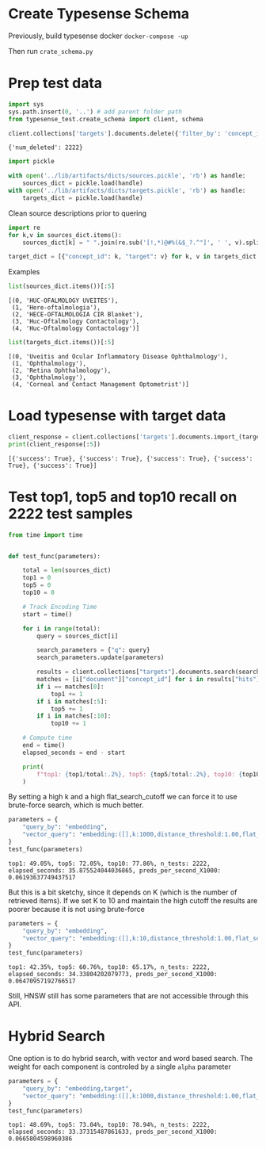 # Create Typesense Schema

Previously, build typesense docker `docker-compose -up`

Then run `crate_schema.py`

# Prep test data


```python
import sys
sys.path.insert(0, '..') # add parent folder path
from typesense_test.create_schema import client, schema
```


```python
client.collections['targets'].documents.delete({'filter_by': 'concept_id: >=0'})

```




    {'num_deleted': 2222}




```python
import pickle

with open('../lib/artifacts/dicts/sources.pickle', 'rb') as handle:
    sources_dict = pickle.load(handle)
with open('../lib/artifacts/dicts/targets.pickle', 'rb') as handle:
    targets_dict = pickle.load(handle)
```

Clean source descriptions prior to quering


```python
import re
for k,v in sources_dict.items():
    sources_dict[k] = " ".join(re.sub('[!,*)@#%(&$_?.^"]', ' ', v).split())
```


```python
target_dict = [{"concept_id": k, "target": v} for k, v in targets_dict.items()]
```

Examples


```python
list(sources_dict.items())[:5]
```




    [(0, 'HUC-OFALMOLOGY UVEITES'),
     (1, 'Here-oftalmologia'),
     (2, 'HECE-OFTALMOLOGIA CIR Blanket'),
     (3, 'Huc-Oftalmology Contactology'),
     (4, 'Huc-Oftalmology Contactology')]




```python
list(targets_dict.items())[:5]
```




    [(0, 'Uveitis and Ocular Inflammatory Disease Ophthalmology'),
     (1, 'Ophthalmology'),
     (2, 'Retina Ophthalmology'),
     (3, 'Ophthalmology'),
     (4, 'Corneal and Contact Management Optometrist')]



# Load typesense with target data


```python
client_response = client.collections['targets'].documents.import_(target_dict, {'action': 'upsert'}, batch_size=10000)
print(client_response[:5])
```

    [{'success': True}, {'success': True}, {'success': True}, {'success': True}, {'success': True}]


# Test top1, top5 and top10 recall on 2222 test samples


```python
from time import time


def test_func(parameters):

    total = len(sources_dict)
    top1 = 0
    top5 = 0
    top10 = 0

    # Track Encoding Time
    start = time()

    for i in range(total):
        query = sources_dict[i]

        search_parameters = {"q": query}
        search_parameters.update(parameters)

        results = client.collections["targets"].documents.search(search_parameters)
        matches = [i["document"]["concept_id"] for i in results["hits"]]
        if i == matches[0]:
            top1 += 1
        if i in matches[:5]:
            top5 += 1
        if i in matches[:10]:
            top10 += 1

    # Compute time
    end = time()
    elapsed_seconds = end - start

    print(
        f"top1: {top1/total:.2%}, top5: {top5/total:.2%}, top10: {top10/total:.2%}, n_tests: {total}, elapsed_seconds: {elapsed_seconds}, preds_per_second_X1000: {total/elapsed_seconds/1000}"
    )
```

By setting a high k and a high flat_search_cutoff we can force it to use brute-force search, which is much better. 


```python
parameters = {
    "query_by": "embedding",
    "vector_query": "embedding:([],k:1000,distance_threshold:1.00,flat_search_cutoff:1000)",
}
test_func(parameters)
```

    top1: 49.05%, top5: 72.05%, top10: 77.86%, n_tests: 2222, elapsed_seconds: 35.875524044036865, preds_per_second_X1000: 0.06193637749437517


But this is a bit sketchy, since it depends on K (which is the number of retrieved items). If we set K to 10 and maintain the high cutoff the results are poorer because it is not using brute-force


```python
parameters = {
    "query_by": "embedding",
    "vector_query": "embedding:([],k:10,distance_threshold:1.00,flat_search_cutoff:1000)",
}
test_func(parameters)
```

    top1: 42.35%, top5: 60.76%, top10: 65.17%, n_tests: 2222, elapsed_seconds: 34.33804202079773, preds_per_second_X1000: 0.06470957192766517


Still, HNSW still has some parameters that are not accessible through this API. 

# Hybrid Search

One option is to do hybrid search, with vector and word based search. The weight for each component is controled by a single `alpha` parameter


```python
parameters = {
    "query_by": "embedding,target",
    "vector_query": "embedding:([],k:1000,distance_threshold:1.00,flat_search_cutoff:1000,alpha:0.7)",
}
test_func(parameters)
```

    top1: 48.69%, top5: 73.04%, top10: 78.94%, n_tests: 2222, elapsed_seconds: 33.37315487861633, preds_per_second_X1000: 0.0665804598960386

